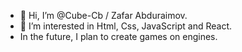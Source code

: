 - 👋 Hi, I’m @Cube-Cb / Zafar Abduraimov.
- 👀 I’m interested in Html, Css, JavaScript and React.
- In the future, I plan to create games on engines.
